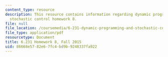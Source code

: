 ```yaml
---
content_type: resource
description: This resource contains information regarding dynamic programming and
  stochastic control homework 8.
file: null
file_location: /coursemedia/6-231-dynamic-programming-and-stochastic-control-fall-2015/86668e5782e67fc4bd9b9248337fa922_MIT6_231F15_Homework8.pdf
file_type: application/pdf
resourcetype: Document
title: 6.231 Homework 8, Fall 2015
uid: 86668e57-82e6-7fc4-bd9b-9248337fa922
---
```

